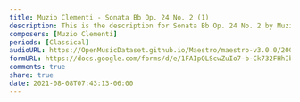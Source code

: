 ```yaml
---
title: Muzio Clementi - Sonata Bb Op. 24 No. 2 (1)
description: This is the description for Sonata Bb Op. 24 No. 2 by Muzio Clementi
composers: [Muzio Clementi]
periods: [Classical]
audioURL: https://OpenMusicDataset.github.io/Maestro/maestro-v3.0.0/2009/MIDI-Unprocessed_18_R1_2009_01-03_ORIG_MID--AUDIO_18_R1_2009_18_R1_2009_02_WAV.midi
formURL: https://docs.google.com/forms/d/e/1FAIpQLScwZuIo7-b-Ck732FHhIbjDSCALyoLkalfYQwEeh_b9eYkVVQ/viewform
comments: true
share: true
date: 2021-08-08T07:43:13-06:00
---
```

